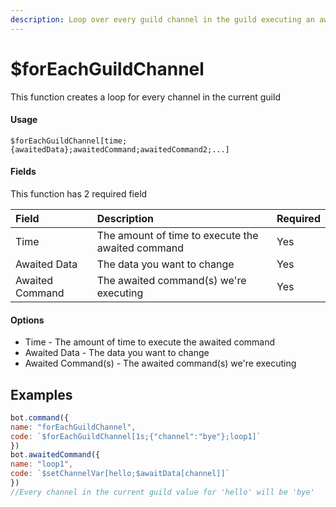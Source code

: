 ```yaml
---
description: Loop over every guild channel in the guild executing an awaited command
---
```


# $forEachGuildChannel

This function creates a loop for every channel in the current guild
#### Usage

```
$forEachGuildChannel[time;{awaitedData};awaitedCommand;awaitedCommand2;...]
```

#### Fields

This function has 2 required field

| Field | Description | Required |
| :--- | :--- | :--- |
| Time | The amount of time to execute the awaited command | Yes |
| Awaited Data | The data you want to change | Yes |
| Awaited Command | The awaited command\(s\) we're executing | Yes |


#### Options

* Time - The amount of time to execute the awaited command
* Awaited Data - The data you want to change
* Awaited Command\(s\) - The awaited command\(s\) we're executing

## Examples

```javascript
bot.command({
name: "forEachGuildChannel",
code: `$forEachGuildChannel[1s;{"channel":"bye"};loop1]`
})
bot.awaitedCommand({
name: "loop1",
code: `$setChannelVar[hello;$awaitData[channel]]`
})
//Every channel in the current guild value for 'hello' will be 'bye'
```
